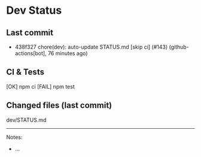 # Dev Status

## Last commit
- 438f327 chore(dev): auto-update STATUS.md [skip ci] (#143) (github-actions[bot], 76 minutes ago)
## CI & Tests
[OK] npm ci
[FAIL] npm test

## Changed files (last commit)
dev/STATUS.md

---
Notes:
- ...
